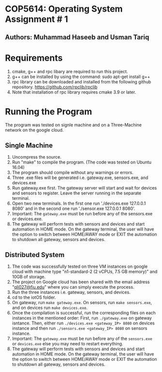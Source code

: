 # COP5614: Operating System Assignment # 1
## Authors: Muhammad Haseeb and Usman Tariq
# Requirements
1.	cmake, g++ and rpc libary are required to run this project.
2.	g++ can be installed by using the command:
sudo apt-get install g++
3.	rpc library can be downloaded and installed from the following github repository.
https://github.com/rpclib/rpclib
4.	Note that installation of rpc library requires cmake 3.9 or later.

# Running the Program
The program was tested on signle machine and on a Three-Machine network on the google cloud.
## Single Machine
1.	Uncompress the source.
2.	Run "make" to compile the program. (The code was tested on Ubuntu 16.04)
3.	The program should compile without any warnings or errors.
4.	Three .exe files will be generated i.e. gateway.exe, sensors.exe, and devices.exe
5.	Run gateway.exe first. The gateway server will start and wait for devices and sensors to register. Leave the server running in the separate terminal.
6.	Open two new terminals. In the first one run './devices.exe 127.0.0.1 8080' and in the second one run './sensor.exe 127.0.0.1 8080'.
7.	Important: The `gateway.exe` must be run before any of the sensors.exe or devices.exe.
8.	The gateway will perform tests with sensors and devices and start automation in HOME mode. On the gateway terminal, the user will have the option to switch between HOME/AWAY mode or EXIT the automation to shutdown all gateway, sensors and devices.

## Distributed System
1.	The code was successfully tested on three VM instances on google cloud with machine type "n1-standard-2 (2 vCPUs, 7.5 GB memory)" and 10GB of storage.
2.	The project on Google cloud has been shared with the email address "qli027@fiu.edu" where you can simply execute the process.
3.	Run the three instances i.e. gateway, sensors, and devices.
4.	cd to the iotOS folder.
5.	On gateway, run `make gateway.exe`. On sensors, run `make sensors.exe`, and on devices run `make devices.exe`.
6.	Once the compilation is successful, run the corresponding files on each instances in the mentioned order: First, run `./gateway.exe` on gateway isntance. Then, either run `./devices.exe <gateway_IP> 8080` on devices instance and then run `./sensors.exe <gateway_IP> 8080` on sensors instance.
7.	Important: The `gateway.exe` must be run before any of the `sensors.exe` or `devices.exe` else you may need to restart everything.
8.	The gateway will perform tests with sensors and devices and start automation in HOME mode. On the gateway terminal, the user will have the option to switch between HOME/AWAY mode or EXIT the automation to shutdown all gateway, sensors and devices.
